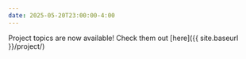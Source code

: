 ```yaml
---
date: 2025-05-20T23:00:00-4:00
---
```

Project topics are now available! Check them out [here]({{ site.baseurl }}/project/)